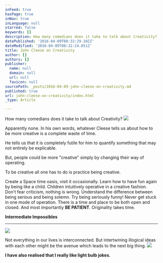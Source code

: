 ```yaml
---
inFeed: true
hasPage: true
inNav: true
inLanguage: null
starred: false
keywords: []
description: How many comedians does it take to talk about Creativity?
datePublished: '2016-04-09T08:32:29.102Z'
dateModified: '2016-04-09T08:32:24.851Z'
title: John Cleese on Creativity
author: []
authors: []
publisher:
  name: null
  domain: null
  url: null
  favicon: null
sourcePath: _posts/2016-04-09-john-cleese-on-creativity.md
published: true
url: john-cleese-on-creativity/index.html
_type: Article

---
```

How many comedians does it take to talk about Creativity?
![](https://the-grid-user-content.s3-us-west-2.amazonaws.com/67f1d5c7-ff28-4d75-bc6b-726b38246d71.jpg)

Apparently none. In his own words, whatever Cleese tells us about how to be more creative is a complete waste of time.

He tells us that it is completely futile for him to quantify something that may not entirely be explicable.

But, people could be more "creative" simply by changing their way of operating.

To be creative all one has to do is practice being creative. 

Create a Space time oasis, visit it occasionally. Learn how to have fun again by being like a child. Children intuitively operative in a creative fashion. Don't fear criticism, nothing is wrong. Understand the difference between being serious and being solemn. Try being seriously funny! Never get stuck in one mode of operation. There is a time and place to be both open and closed. And most importantly **BE PATIENT**. Originality takes time.

**Intermediate Impossibles**

****
![](https://the-grid-user-content.s3-us-west-2.amazonaws.com/298dae90-5f4f-48eb-9c78-f58e37ee70ca.jpg)

Not everything in our lives is interconnected. But intertwining illogical ideas with each other might be the avenue which leads to the next big thing. ![](https://s3-us-west-2.amazonaws.com/the-grid-img/p/418e04aefbd91376deed82087321ef0eac1bc80b.png)

**I have also realised that I really like light bulb jokes.**